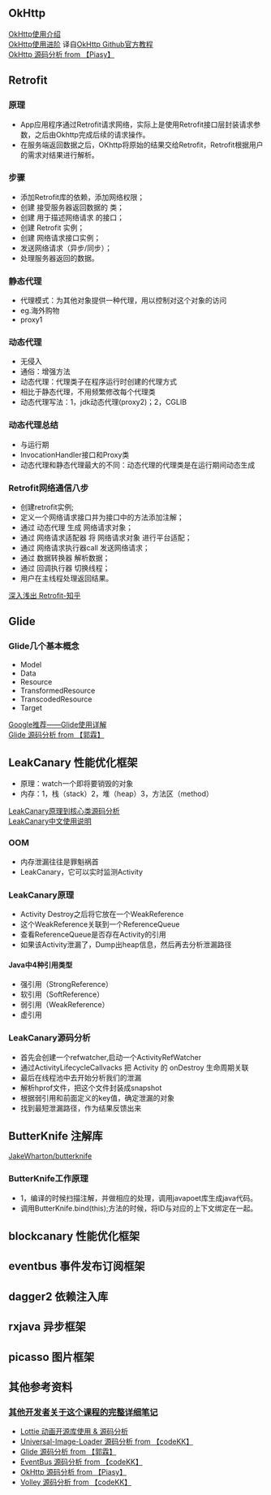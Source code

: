 ## OkHttp  
[OkHttp使用介绍](http://www.cnblogs.com/ct2011/p/4001708.html)  
[OkHttp使用进阶](https://www.cnblogs.com/ct2011/p/3997368.html) 译自[OkHttp Github官方教程](https://github.com/square/okhttp/wiki/Recipes)  
[OkHttp 源码分析 from 【Piasy】](https://blog.piasy.com/2016/07/11/Understand-OkHttp/)

## Retrofit
### 原理
* App应用程序通过Retrofit请求网络，实际上是使用Retrofit接口层封装请求参数，之后由Okhttp完成后续的请求操作。
* 在服务端返回数据之后，OKhttp将原始的结果交给Retrofit，Retrofit根据用户的需求对结果进行解析。

### 步骤
* 添加Retrofit库的依赖，添加网络权限；
* 创建 接受服务器返回数据的 类；
* 创建 用于描述网络请求 的接口；
* 创建 Retrofit 实例；
* 创建 网络请求接口实例；
* 发送网络请求（异步/同步）；
* 处理服务器返回的数据。

### 静态代理
* 代理模式：为其他对象提供一种代理，用以控制对这个对象的访问
* eg.海外购物
* proxy1

### 动态代理
* 无侵入
* 通俗：增强方法
* 动态代理：代理类子在程序运行时创建的代理方式
* 相比于静态代理，不用频繁修改每个代理类
* 动态代理写法：1，jdk动态代理(proxy2)；2，CGLIB

### 动态代理总结
* 与运行期
* InvocationHandler接口和Proxy类
* 动态代理和静态代理最大的不同：动态代理的代理类是在运行期间动态生成

### Retrofit网络通信八步
* 创建retrofit实例;
* 定义一个网络请求接口并为接口中的方法添加注解；
* 通过 动态代理 生成 网络请求对象；
* 通过 网络请求适配器 将 网络请求对象 进行平台适配；
* 通过 网络请求执行器call 发送网络请求；
* 通过 数据转换器 解析数据；
* 通过 回调执行器 切换线程；
* 用户在主线程处理返回结果。


[深入浅出 Retrofit-知乎](https://zhuanlan.zhihu.com/p/24109629)

## Glide 

### Glide几个基本概念
* Model
* Data
* Resource
* TransformedResource
* TranscodedResource
* Target

[Google推荐——Glide使用详解](https://www.jianshu.com/p/7ce7b02988a4)  
[Glide 源码分析 from 【郭霖】](http://blog.csdn.net/column/details/15318.html)

## LeakCanary 性能优化框架
* 原理：watch一个即将要销毁的对象 
* 内存：1，栈（stack）2，堆（heap）3，方法区（method）  

[LeakCanary原理到核心类源码分析](https://www.jianshu.com/p/1e7e9b576391)  
[LeakCanary中文使用说明](https://www.liaohuqiu.net/cn/posts/leak-canary-read-me/)  

### OOM 
* 内存泄漏往往是罪魁祸首
* LeakCanary，它可以实时监测Activity  

### LeakCanary原理
* Activity Destroy之后将它放在一个WeakReference
* 这个WeakReference关联到一个ReferenceQueue
* 查看ReferenceQueue是否存在Activity的引用
* 如果该Activity泄漏了，Dump出heap信息，然后再去分析泄漏路径

#### Java中4种引用类型
* 强引用（StrongReference）
* 软引用（SoftReference）
* 弱引用（WeakReference）
* 虚引用

### LeakCanary源码分析
* 首先会创建一个refwatcher,启动一个ActivityRefWatcher
* 通过ActivityLifecycleCallvacks 把 Activity 的 onDestroy 生命周期关联
* 最后在线程池中去开始分析我们的泄漏
* 解析hprof文件，把这个文件封装成snapshot
* 根据弱引用和前面定义的key值，确定泄漏的对象
* 找到最短泄漏路径，作为结果反馈出来

## ButterKnife 注解库
[JakeWharton/butterknife](https://github.com/JakeWharton/butterknife)

### ButterKnife工作原理
* 1，编译的时候扫描注解，并做相应的处理，调用javapoet库生成java代码。
* 调用ButterKnife.bind(this);方法的时候，将ID与对应的上下文绑定在一起。


## blockcanary 性能优化框架



## eventbus 事件发布订阅框架

## dagger2 依赖注入库

## rxjava 异步框架

## picasso 图片框架




## 其他参考资料

### [其他开发者关于这个课程的完整详细笔记](https://www.cnblogs.com/cold-ice/tag/Android%E7%AC%AC%E4%B8%89%E6%96%B9%E6%A1%86%E6%9E%B6/)

- [Lottie 动画开源库使用 & 源码分析](https://github.com/jeanboydev/Android-ReadTheFuckingSourceCode/blob/master/android/Lottie动画开源库使用&源码分析.md)
- [Universal-Image-Loader 源码分析 from 【codeKK】](http://a.codekk.com/detail/Android/huxian99/Android%20Universal%20Image%20Loader%20%E6%BA%90%E7%A0%81%E5%88%86%E6%9E%90)
- [Glide 源码分析 from 【郭霖】](http://blog.csdn.net/column/details/15318.html)
- [EventBus 源码分析 from 【codeKK】](http://a.codekk.com/detail/Android/Trinea/EventBus%20%E6%BA%90%E7%A0%81%E8%A7%A3%E6%9E%90)
- [OkHttp 源码分析 from 【Piasy】](https://blog.piasy.com/2016/07/11/Understand-OkHttp/)
- [Volley 源码分析 from 【codeKK】](http://a.codekk.com/detail/Android/grumoon/Volley%20%E6%BA%90%E7%A0%81%E8%A7%A3%E6%9E%90)